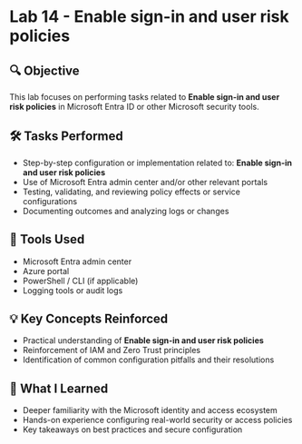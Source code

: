 # Lab 14 - Enable sign-in and user risk policies

## 🔍 Objective
This lab focuses on performing tasks related to **Enable sign-in and user risk policies** in Microsoft Entra ID or other Microsoft security tools.

## 🛠️ Tasks Performed
- Step-by-step configuration or implementation related to: **Enable sign-in and user risk policies**
- Use of Microsoft Entra admin center and/or other relevant portals
- Testing, validating, and reviewing policy effects or service configurations
- Documenting outcomes and analyzing logs or changes

## 🧪 Tools Used
- Microsoft Entra admin center
- Azure portal
- PowerShell / CLI (if applicable)
- Logging tools or audit logs

## 💡 Key Concepts Reinforced
- Practical understanding of **Enable sign-in and user risk policies**
- Reinforcement of IAM and Zero Trust principles
- Identification of common configuration pitfalls and their resolutions

## 🧠 What I Learned
- Deeper familiarity with the Microsoft identity and access ecosystem
- Hands-on experience configuring real-world security or access policies
- Key takeaways on best practices and secure configuration

